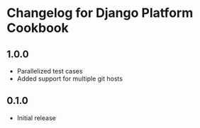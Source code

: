 # Changelog for Django Platform Cookbook

## 1.0.0

* Parallelized test cases
* Added support for multiple git hosts

## 0.1.0

* Initial release
